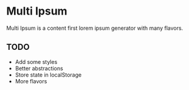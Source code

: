 # Multi Ipsum

Multi Ipsum is a content first lorem ipsum generator with many flavors.


## TODO

- Add some styles
- Better abstractions
- Store state in localStorage
- More flavors
